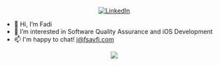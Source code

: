 <p align="center">
    <a href="https://www.linkedin.com/in/fsayfi">
        <img src="https://img.shields.io/badge/LinkedIn-blue?style=flat-square&logo=linkedin" alt="LinkedIn">
    </a>
</p>

- 👋 Hi, I’m Fadi
- 👀 I’m interested in Software Quality Assurance and iOS Development
- 📫 I'm happy to chat! i@fsayfi.com

<p align="center">
  <a href="https://github.com/fadious">
    <img src="https://komarev.com/ghpvc/?username=fadious&color=blue&style=flat)" />
  </a>
</p>

<!---
fadious/fadious is a ✨ special ✨ repository because its `README.md` (this file) appears on your GitHub profile.
You can click the Preview link to take a look at your changes.
--->
